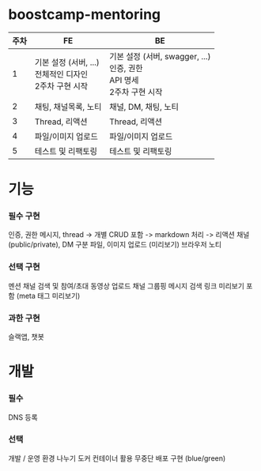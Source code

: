 # boostcamp-mentoring

|주차|FE|BE|
|------|---|---|
|1|기본 설정 (서버, ...)<br>전체적인 디자인<br>2주차 구현 시작 |기본 설정 (서버, swagger, ...)<br>인증, 권한 <br>API 명세 <br>2주차 구현 시작 |
|2|채팅, 채널목록, 노티 |채널, DM, 채팅, 노티 |
|3|Thread, 리액션 |Thread, 리액션 |
|4|파일/이미지 업로드 |파일/이미지 업로드 |
|5|테스트 및 리팩토링 |테스트 및 리팩토링 |


# 기능
### 필수 구현
인증, 권한 
메시지, thread 
-> 개별 CRUD 포함 
-> markdown 처리 
-> 리액션 
채널(public/private), DM 구분 
파일, 이미지 업로드 (미리보기) 
브라우저 노티 


### 선택 구현
멘션 
채널 검색 및 참여/초대 
동영상 업로드 
채널 그룹핑 
메시지 검색 
링크 미리보기 포함 (meta 태그 미리보기) 

### 과한 구현
슬랙앱, 챗봇


# 개발
### 필수
DNS 등록 

### 선택
개발 / 운영 환경 나누기 
도커 컨테이너 활용 
무중단 배포 구현 (blue/green) 
